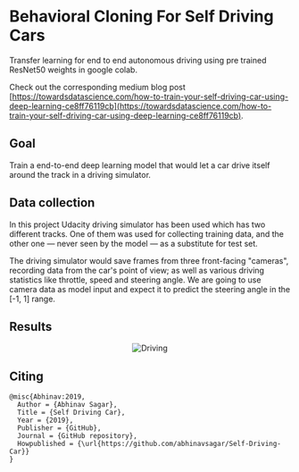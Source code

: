 # Behavioral Cloning For Self Driving Cars

Transfer learning for end to end autonomous driving using pre trained ResNet50 weights in google colab.

Check out the corresponding medium blog post [https://towardsdatascience.com/how-to-train-your-self-driving-car-using-deep-learning-ce8ff76119cb](https://towardsdatascience.com/how-to-train-your-self-driving-car-using-deep-learning-ce8ff76119cb).

## Goal

Train a end-to-end deep learning model that would let a car drive itself around the track in a driving simulator.

## Data collection

In this project Udacity driving simulator has been used which has two different tracks. One of them was used for collecting training data, and the other one — never seen by the model — as a substitute for test set.

The driving simulator would save frames from three front-facing "cameras", recording data from the car's point of view; as well as various driving statistics like throttle, speed and steering angle. We are going to use camera data as model input and expect it to predict the steering angle in the [-1, 1] range.

## Results

<p align="center">
  <img src="run.gif" alt="Driving"/>
</p>

## Citing

```
@misc{Abhinav:2019,
  Author = {Abhinav Sagar},
  Title = {Self Driving Car},
  Year = {2019},
  Publisher = {GitHub},
  Journal = {GitHub repository},
  Howpublished = {\url{https://github.com/abhinavsagar/Self-Driving-Car}}
}
```


